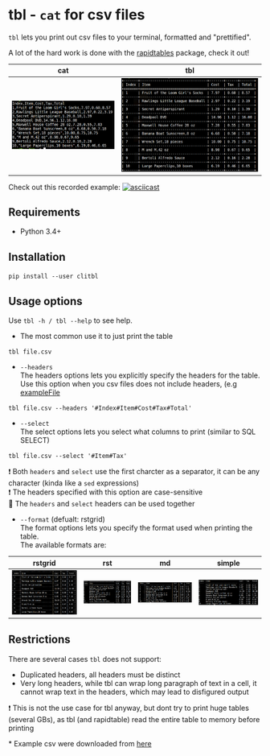 # tbl - `cat` for csv files

`tbl` lets you print out csv files to your terminal, formatted and "prettified".  

A lot of the hard work is done with the [rapidtables](https://github.com/alttch/rapidtables) package, check it out!

cat             |  tbl
-------------------------|-------------------------
![](docs_content/cat.png)  |  ![](docs_content/rstgrid.png)

Check out this recorded example:
[![asciicast](https://asciinema.org/a/268740.png)](https://asciinema.org/a/268740)
## Requirements
* Python 3.4+

## Installation
```shell
pip install --user clitbl
```

## Usage options
Use ```tbl -h / tbl --help``` to see help.

* The most common use it to just print the table
```shell
tbl file.csv
```
* `--headers`  
The headers options lets you explicitly specify the headers for the table. Use this option when you csv files does 
not include headers, (e.g [exampleFile](example_csv/no_headers.csv)
```shell
tbl file.csv --headers '#Index#Item#Cost#Tax#Total'
```
* `--select`  
The select options lets you select what columns to print (similar to SQL SELECT)
```shell
tbl file.csv --select '#Item#Tax'
```  
:exclamation: Both `headers` and `select` use the first charcter as a separator, 
it can be any character (kinda like a `sed` expressions)  
:exclamation: The headers specified with this option are case-sensitive  
:star2: The `headers` and `select` headers can be used together

* `--format` (defualt: rstgrid)  
The format options lets you specify the format used when printing the table.  
The available formats are:

| rstgrid | rst | md | simple |
|-------|-------|-----------|-------|
|![](docs_content/rstgrid.png)|![](docs_content/rst.png)|![](docs_content/md.png)|![](docs_content/simple.png)|

## Restrictions
There are several cases `tbl` does not support:
* Duplicated headers, all headers must be distinct
* Very long headers, while tbl can wrap long paragraph of text in a cell, 
it cannot wrap text in the headers, which may lead to disfigured output

:exclamation: This is not the use case for tbl anyway, but dont try to print huge tables (several GBs), 
as tbl (and rapidtable) read the entire table to memory before printing

\* Example csv were downloaded from [here](https://people.sc.fsu.edu/~jburkardt/data/csv/csv.html)
